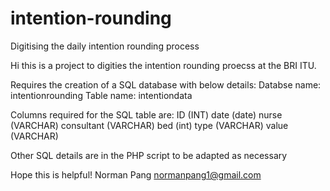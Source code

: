 # intention-rounding
Digitising the daily intention rounding process

Hi this is a project to digities the intention rounding proecss at the BRI ITU.

Requires the creation of a SQL database with below details:
Databse name: intentionrounding
Table name: intentiondata

Columns required for the SQL table are:
ID  (INT)
date  (date)
nurse (VARCHAR)
consultant  (VARCHAR)
bed (int)
type  (VARCHAR)
value (VARCHAR)

Other SQL details are in the PHP script to be adapted as necessary

Hope this is helpful!
Norman Pang
normanpang1@gmail.com
